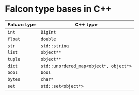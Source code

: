 # Falcon type bases in C++


| Falcon type      | C++ type                         |
| ---------------- | -------------------------------- |
| ```int```        | ```BigInt```                     |
| ```float```      | ```double```                     |
| ```str```        | ```std::string```                |
| ```list```       | ```object**```                   |
| ```tuple```      | ```object**```                   |
| ```dict```       | ```std::unordered_map<object*, object*>``` |
| ```bool```       | ```bool```                       |
| ```bytes```       | ```char*```                       |
| ```set```       | ```std::set<object*>```         |

